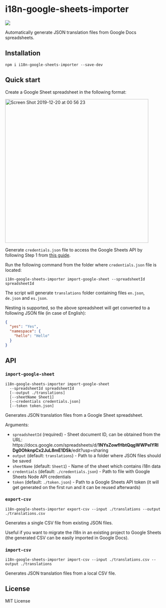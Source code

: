 # i18n-google-sheets-importer

<img src="https://img.shields.io/npm/v/i18n-google-sheets-importer">

Automatically generate JSON translation files from Google Docs spreadsheets.

## Installation

```
npm i i18n-google-sheets-importer --save-dev
```

## Quick start

Create a Google Sheet spreadsheet in the following format:

<img width="462" alt="Screen Shot 2019-12-20 at 00 56 23" src="https://user-images.githubusercontent.com/9952229/71218899-927f3a00-22c3-11ea-962b-2e8e53199579.png">

Generate `credentials.json` file to access the Google Sheets API by following Step 1 from [this guide](https://developers.google.com/sheets/api/quickstart/nodejs).

Run the following command from the folder where `credentials.json` file is located:

```
i18n-google-sheets-importer import-google-sheet --spreadsheetId spreadsheetId
```

The script will generate `translations` folder containing files `en.json`, `de.json` and `es.json`.

Nesting is supported, so the above spreadsheet will get converted to a following JSON file (in case of English):

```json
{
  "yes": "Yes",
  "namespace": {
    "hello": "Hello"
  }
}
```

## API

### `import-google-sheet`

```
i18n-google-sheets-importer import-google-sheet
  --spreadsheetId spreadsheetId
  [--output ./translations]
  [--sheetName Sheet1]
  [--credentials credentials.json]
  [--token token.json]
```

Generates JSON translation files from a Google Sheet spreadsheet.

Arguments:

- `spreadsheetId` (required) - Sheet document ID, can be obtained from the URL: ht<span>tps://docs.google.com/spreadsheets/d/**1NYsZowfHbtQqgWWPelYRlDg0OhknpCx2JuL8mE1DSk**/edit?usp=sharing</span>
- `output` (default: `translations`) - Path to a folder where JSON files should be saved
- `sheetName` (default: `Sheet1`) - Name of the sheet which contains i18n data
- `credentials` (default: `./credentials.json`) - Path to file with Google Sheets Node API credentials
- `token` (default: `./token.json`) - Path to a Google Sheets API token (it will get generated on the first run and it can be reused afterwards)

### `export-csv`

```
i18n-google-sheets-importer export-csv --input ./translations --output ./translations.csv
```

Generates a single CSV file from existing JSON files.

Useful if you want to migrate the i18n in an existing project to Google Sheets (the generated CSV can be easily imported in Google Docs).

### `import-csv`

```
i18n-google-sheets-importer import-csv --input ./translations.csv --output ./translations
```

Generates JSON translation files from a local CSV file.

## License

MIT License
